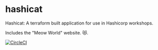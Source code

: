 # hashicat
Hashicat: A terraform built application for use in Hashicorp workshops.

Includes the "Meow World" website. 😻. 

[![CircleCI](https://circleci.com/gh/hashicorp/hashicat-azure.svg?style=svg)](https://circleci.com/gh/hashicorp/hashicat-azure)
